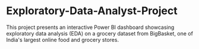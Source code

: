 # Exploratory-Data-Analyst-Project
This project presents an interactive Power BI dashboard showcasing exploratory data analysis (EDA) on a grocery dataset from BigBasket, one of India's largest online food and grocery stores.
